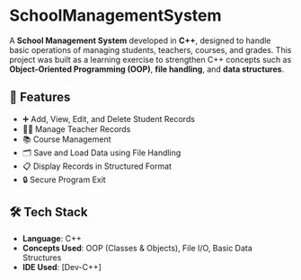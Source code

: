# SchoolManagementSystem

A **School Management System** developed in **C++**, designed to handle basic operations of managing students, teachers, courses, and grades. This project was built as a learning exercise to strengthen C++ concepts such as **Object-Oriented Programming (OOP)**, **file handling**, and **data structures**.

## 📂 Features
- ➕ Add, View, Edit, and Delete Student Records
- 👨‍🏫 Manage Teacher Records
- 📚 Course Management
- 🗂️ Save and Load Data using File Handling
- 📋 Display Records in Structured Format
- 🔒 Secure Program Exit

## 🛠️ Tech Stack
- **Language**: C++
- **Concepts Used**: OOP (Classes & Objects), File I/O, Basic Data Structures
- **IDE Used**: [Dev-C++]

